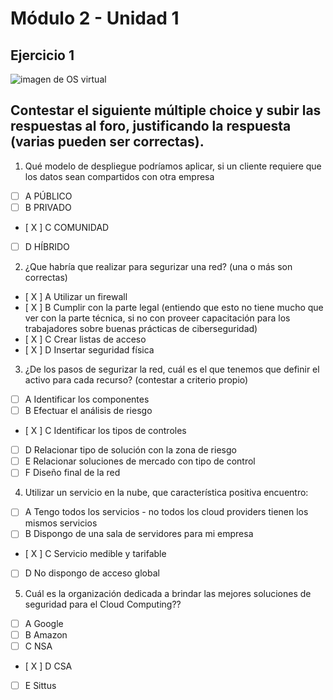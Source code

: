 # Módulo 2 - Unidad 1

## Ejercicio 1

![imagen de OS virtual](./ubuntu+nostalgia.png)

## Contestar el siguiente múltiple choice y subir las respuestas al foro, justificando la respuesta (varias pueden ser correctas).

1. Qué modelo de despliegue podríamos aplicar, si un cliente requiere que los datos sean compartidos con otra empresa

- [  ] A PÚBLICO 
- [  ] B PRIVADO
- [ X ] C COMUNIDAD
- [  ] D HÍBRIDO

2. ¿Que habría que realizar para segurizar una red? (una o más son correctas) 

- [ X ] A Utilizar un firewall
- [ X ] B Cumplir con la parte legal (entiendo que esto no tiene mucho que ver con la parte técnica, si no con proveer capacitación para los trabajadores sobre buenas prácticas de ciberseguridad)
- [ X ] C Crear listas de acceso
- [ X ] D Insertar seguridad física

3. ¿De los pasos de segurizar la red, cuál es el que tenemos que definir el activo para cada recurso? (contestar a criterio propio)

- [  ] A Identificar los componentes
- [  ] B Efectuar el análisis de riesgo
- [ X ] C Identificar los tipos de controles
- [  ] D Relacionar tipo de solución con la zona de riesgo
- [  ] E Relacionar soluciones de mercado con tipo de control
- [  ] F Diseño final de la red

4. Utilizar un servicio en la nube, que característica positiva encuentro:

- [  ] A Tengo todos los servicios - no todos los cloud providers tienen los mismos servicios
- [  ] B Dispongo de una sala de servidores para mi empresa
- [ X ] C Servicio medible y tarifable
- [  ] D No dispongo de acceso global

5. Cuál es la organización dedicada a brindar las mejores soluciones de seguridad para el Cloud Computing??

- [  ] A Google 
- [  ] B Amazon
- [  ] C NSA
- [ X ] D CSA
- [  ] E Sittus
